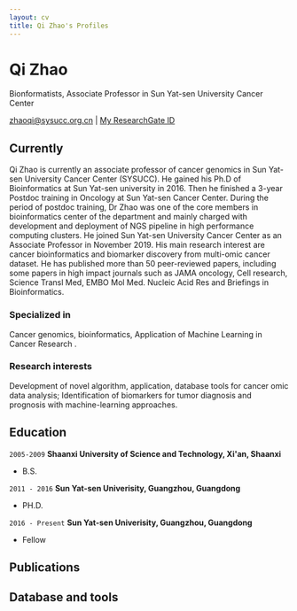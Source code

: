 ```yaml
---
layout: cv
title: Qi Zhao's Profiles
---
```

# Qi Zhao
Bionformatists, Associate Professor in Sun Yat-sen University Cancer Center 

<div id="webaddress">
<a href="zhaoqi@sysucc.org.cn">zhaoqi@sysucc.org.cn</a>
| <a href="https://www.researchgate.net/profile/Qi_Zhao11">My ResearchGate ID</a>
</div>


## Currently

Qi Zhao is currently an associate professor of cancer genomics in Sun Yat-sen University Cancer Center (SYSUCC). He gained his Ph.D of Bioinformatics at Sun Yat-sen university in 2016.  Then he finished a 3-year Postdoc training in Oncology at Sun Yat-sen Cancer Center. During the period of postdoc training, Dr Zhao was one of the core members in bioinformatics center of the department and mainly charged with development and deployment of NGS pipeline in high performance computing clusters.  He joined Sun Yat-sen University Cancer Center as an Associate Professor in November 2019. His main research interest are cancer bioinformatics and biomarker discovery from multi-omic cancer dataset. He has published more than 50 peer-reviewed papers, including some papers in high impact journals such as JAMA oncology, Cell research, Science Transl Med, EMBO Mol Med. Nucleic Acid Res and Briefings in Bioinformatics.

### Specialized in

Cancer genomics, bioinformatics, Application of Machine Learning in Cancer Research . 


### Research interests
Development of novel algorithm, application, database tools for cancer omic data analysis; Identification of biomarkers for tumor diagnosis and prognosis with machine-learning approaches.



## Education

`2005-2009`
__Shaanxi University of Science and Technology, Xi'an, Shaanxi__

- B.S.

`2011 - 2016`
__Sun Yat-sen Univerisity, Guangzhou, Guangdong__

- PH.D.

`2016 - Present`
__Sun Yat-sen Univerisity, Guangzhou, Guangdong__

- Fellow


## Publications

## Database and tools 



